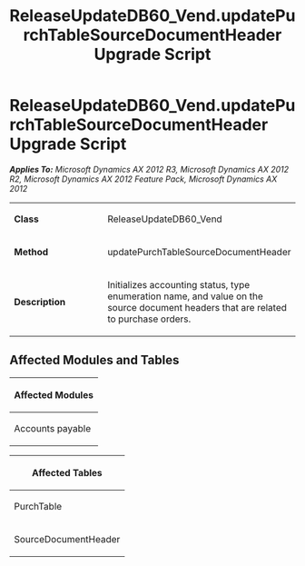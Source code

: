 ﻿---
title: ReleaseUpdateDB60_Vend.updatePurchTableSourceDocumentHeader Upgrade Script
TOCTitle: ReleaseUpdateDB60_Vend.updatePurchTableSourceDocumentHeader Upgrade Script
ms:assetid: f009af64-c8e9-15dd-04e7-ece71d35a990
ms:mtpsurl: https://msdn.microsoft.com/en-us/library/JJ737419(v=AX.60)
ms:contentKeyID: 49712114
ms.date: 05/18/2015
mtps_version: v=AX.60
---

# ReleaseUpdateDB60\_Vend.updatePurchTableSourceDocumentHeader Upgrade Script 


_**Applies To:** Microsoft Dynamics AX 2012 R3, Microsoft Dynamics AX 2012 R2, Microsoft Dynamics AX 2012 Feature Pack, Microsoft Dynamics AX 2012_

<table>
<colgroup>
<col style="width: 50%" />
<col style="width: 50%" />
</colgroup>
<tbody>
<tr class="odd">
<td><p><strong>Class</strong></p></td>
<td><p>ReleaseUpdateDB60_Vend</p></td>
</tr>
<tr class="even">
<td><p><strong>Method</strong></p></td>
<td><p>updatePurchTableSourceDocumentHeader</p></td>
</tr>
<tr class="odd">
<td><p><strong>Description</strong></p></td>
<td><p>Initializes accounting status, type enumeration name, and value on the source document headers that are related to purchase orders.</p></td>
</tr>
</tbody>
</table>


## Affected Modules and Tables

<table>
<colgroup>
<col style="width: 100%" />
</colgroup>
<thead>
<tr class="header">
<th><p>Affected Modules</p></th>
</tr>
</thead>
<tbody>
<tr class="odd">
<td><p>Accounts payable</p></td>
</tr>
</tbody>
</table>


<table>
<colgroup>
<col style="width: 100%" />
</colgroup>
<thead>
<tr class="header">
<th><p>Affected Tables</p></th>
</tr>
</thead>
<tbody>
<tr class="odd">
<td><p>PurchTable</p></td>
</tr>
<tr class="even">
<td><p>SourceDocumentHeader</p></td>
</tr>
</tbody>
</table>

  


